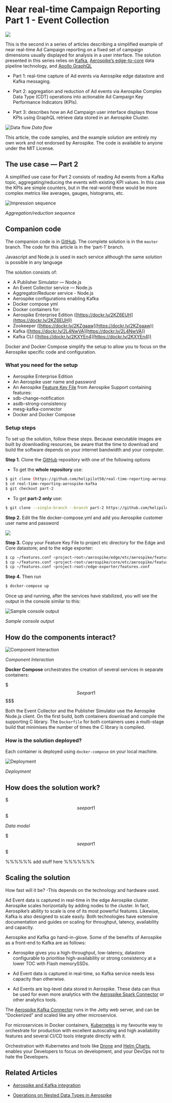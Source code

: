 
# Near real-time Campaign Reporting Part 1 - Event Collection

![](https://raw.githubusercontent.com/helipilot50/real-time-reporting-aerospike-kafka/master/architecture/aerospike-logo-long.png)

This is the second in a series of articles describing a simplified example of near real-time Ad Campaign reporting on a fixed set of campaign dimensions usually displayed for analysis in a user interface. The solution presented in this series relies on [Kafka](https://en.wikipedia.org/wiki/Apache_Kafka), [Aerospike’s edge-to-core](https://www.aerospike.com/blog/edge-computing-what-why-and-how-to-best-do/) data pipeline technology, and [Apollo GraphQL](https://www.apollographql.com/)

* Part 1: real-time capture of Ad events via Aerospike edge datastore and Kafka messaging.

* Part 2: aggregation and reduction of Ad events via Aerospike Complex Data Type (CDT) operations into actionable Ad Campaign Key Performance Indicators (KPIs).

* Part 3: describes how an Ad Campaign user interface displays those KPIs using GraphQL retrieve data stored in an Aerospike Cluster.

![Data flow](http://www.plantuml.com/plantuml/proxy?src=https://raw.githubusercontent.com/helipilot50/real-time-reporting-aerospike-kafka/master/architecture/data-flow.puml&fmt=svg)
*Data flow*

This article, the code samples, and the example solution are entirely my own work and not endorsed by Aerospike. The code is available to anyone under the MIT License.

## The use case — Part 2

A simplified use case for Part 2 consists of reading Ad events from a Kafka topic, aggregating/reducing the events with existing KPI values. In this case the KPIs are simple counters, but in the real-world these would be more complex metrics like averages, gauges, histograms, etc. 

![Impression sequence](http://www.plantuml.com/plantuml/proxy?src=https://raw.githubusercontent.com/helipilot50/real-time-reporting-aerospike-kafka/master/architecture/event-sequence-part-2.puml&fmt=svg)

*Aggregation/reduction sequence*

## Companion code

The companion code is in [GitHub](https://github.com/helipilot50/real-time-reporting-aerospike-kafka). The complete solution is in the `master` branch. The code for this article is in the ‘part-1’ branch. 

Javascript and Node.js is used in each service although the same solution is possible in any language

The solution consists of:

* A Publisher Simulator — Node.js
* An Event Collector service — Node.js
* Aggregator/Reducer service - Node.js
* Aerospike configurations enabling Kafka
* Docker compose yml
* Docker containers for:
 * Aerospike Enterprise Edition ([https://dockr.ly/2KZ6EUH](https://dockr.ly/2KZ6EUH))
 * Zookeeper ([https://dockr.ly/2KZgaaw](https://dockr.ly/2KZgaaw))
 * Kafka ([https://dockr.ly/2L4NwVA](https://dockr.ly/2L4NwVA))
 * Kafka CLI ([https://dockr.ly/2KXYEn4](https://dockr.ly/2KXYEn4))

Docker and Docker Compose simplify the setup to allow you to focus on the Aerospike specific code and configuration.

### What you need for the setup

* Aerospike Enterprise Edition
* An Aerospike user name and password
* An Aerospike [Feature Key File](https://www.aerospike.com/docs/reference/configuration/index.html?show-removed=1#feature-key-file) from Aerospike Support containing features:
 * sdb-change-notification
 * asdb-strong-consistency
 * mesg-kafka-connector
* Docker and Docker Compose

### Setup steps

To set up the solution, follow these steps. Because executable images are built by downloading resources, be aware that the time to download and build the software depends on your internet bandwidth and your computer.

**Step 1.** Clone the [GitHub](https://github.com/helipilot50/real-time-reporting-aerospike-kafka) repository with one of the following options

* To get the **whole repository** use:

```bash
$ git clone (https://github.com/helipilot50/real-time-reporting-aerospike-kafka
$ cd real-time-reporting-aerospike-kafka
$ git checkout part-2
```
* To get **part-2 only** use:

```bash
$ git clone --single-branch --branch part-2 https://github.com/helipilot50/real-time-reporting-aerospike-kafka
```

**Step 2.** Edit the file docker-compose.yml and add you Aerospike customer user name and password

![](https://raw.githubusercontent.com/helipilot50/real-time-reporting-aerospike-kafka/master/architecture/username-password.png)

**Step 3.** Copy your Feature Key File to project etc directory for the Edge and Core datastore; and to the edge exporter:

```bash
$ cp ~/features.conf <project-root>/aerospike/edge/etc/aerospike/features.conf
$ cp ~/features.conf <project-root>/aerospike/core/etc/aerospike/features.conf
$ cp ~/features.conf <project-root>/edge-exporter/features.conf
```

**Step 4.** Then run

```bash
$ docker-compose up
```

Once up and running, after the services have stabilized, you will see the output in the console similar to this:

![Sample console output](https://raw.githubusercontent.com/helipilot50/real-time-reporting-aerospike-kafka/master/architecture/XXX.png)

*Sample console output*

## How do the components interact?

![Component Interaction](http://www.plantuml.com/plantuml/proxy?src=https://raw.githubusercontent.com/helipilot50/real-time-reporting-aerospike-kafka/master/architecture/edge-component-detail.puml&fmt=svg)

*Component Interaction*

**Docker Compose** orchestrates the creation of several services in separate containers:

 $$$$$$$ See part 1 $$$$$$$$$
 
Both the Event Collector and the Publisher Simulator use the Aerospike Node.js client. On the first build, both containers download and compile the supporting C library. The `Dockerfile` for both containers uses a multi-stage build that minimises the number of times the C library is compiled.

### How is the solution deployed?

Each container is deployed using `docker-compose` on your local machine.

![Deployment](http://www.plantuml.com/plantuml/proxy?src=https://raw.githubusercontent.com/helipilot50/real-time-reporting-aerospike-kafka/master/architecture/docker-compose-deployment.puml&fmt=svg)

*Deployment*

## How does the solution work?

$$$ see part 1 $$$

*Data model*

$$$ see part 1 $$$

%%%%%% add stuff here %%%%%%%

## Scaling the solution

How fast will it be? -This depends on the technology and hardware used.

Ad Event data is captured in real-time in the edge Aerospike cluster. Aerospike scales horizontally by adding nodes to the cluster. In fact, Aerospike’s ability to scale is one of its most powerful features. Likewise, Kafka is also designed to scale easily. Both technologies have extensive documentation and guides on scaling for throughput, latency, availability and capacity.

Aerospike and Kafka go hand-in-glove. Some of the benefits of Aerospike as a front-end to Kafka are as follows:

* Aerospike gives you a high-throughput, low-latency, datastore configurable to prioritise high-availability or strong consistency at a lower TOC with Flash memorySSDs.

* Ad Event data is captured in real-time, so Kafka service needs less capacity than otherwise.

* Ad Events are log-level data stored in Aerospike. These data can thus be used for even more analytics with the [Aerospike Spark Connector](https://www.aerospike.com/docs/connectors/enterprise/spark/) or other analytics tools.

The [Aerospike Kafka Connector](https://www.aerospike.com/docs/connectors/enterprise/kafka/) runs in the Jetty web server, and can be “Dockerized” and scaled like any other microservice.

For microservices in Docker containers, [Kubernetes](https://kubernetes.io/) is my favourite way to orchestrate for production with excellent autoscaling and high availability features and several CI/CD tools integrate directly with it.

Orchestration with Kubernetes and tools like [Drone](https://drone.io/) and [Helm Charts](https://helm.sh/), enables your Developers to focus on development, and your DevOps not to hate the Developers.

## Related Articles

* [Aerospike and Kafka integration](https://medium.com/aerospike-developer-blog/aerospike-and-kafka-integration-outbound-d948553f885e) 

* [Operations on Nested Data Types in Aerospike](https://medium.com/aerospike-developer-blog/operations-on-nested-data-types-in-aerospike-part-i-c17400ffc15b)



